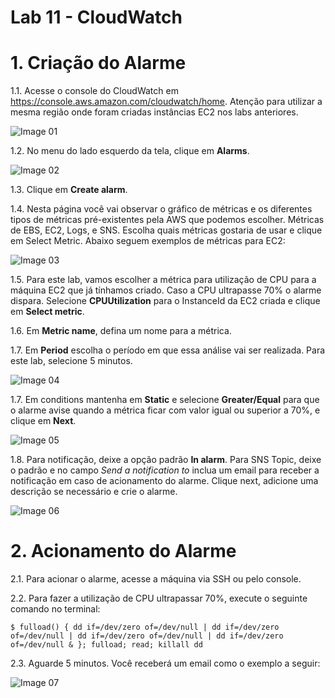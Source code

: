 # Lab 11 - CloudWatch


# 1. Criação do Alarme

1.1. Acesse o console do CloudWatch em https://console.aws.amazon.com/cloudwatch/home. Atenção para utilizar a mesma região onde foram criadas instâncias EC2 nos labs anteriores.

![Image 01](https://d2yblsmsldwfto.cloudfront.net/lab11/lab-11-cloudwatch-01.png)


1.2. No menu do lado esquerdo da tela, clique em **Alarms**.

![Image 02](https://d2yblsmsldwfto.cloudfront.net/lab11/lab-11-cloudwatch-02.png)

1.3. Clique em **Create alarm**.

1.4. Nesta página você vai observar o gráfico de métricas e os diferentes tipos de métricas pré-existentes pela AWS que podemos escolher. Métricas de EBS, EC2, Logs, e SNS. Escolha quais métricas gostaria de usar e clique em Select Metric. Abaixo seguem exemplos de métricas para EC2:

![Image 03](https://d2yblsmsldwfto.cloudfront.net/lab11/lab-11-cloudwatch-03.png)


1.5. Para este lab, vamos escolher a métrica para utilização de CPU para a máquina EC2 que já tínhamos criado. Caso a CPU ultrapasse 70% o alarme dispara. Selecione **CPUUtilization** para o InstanceId da EC2 criada e clique em **Select metric**.


1.6. Em **Metric name**, defina um nome para a métrica.

1.7. Em **Period** escolha o período em que essa análise vai ser realizada. Para este lab, selecione 5 minutos.

![Image 04](https://d2yblsmsldwfto.cloudfront.net/lab11/lab-11-cloudwatch-04.png)


1.7. Em conditions mantenha em **Static** e selecione **Greater/Equal** para que o alarme avise quando a métrica ficar com valor igual ou superior a 70%, e clique em **Next**.

![Image 05](https://d2yblsmsldwfto.cloudfront.net/lab11/lab-11-cloudwatch-05.png)


1.8. Para notificação, deixe a opção padrão **In alarm**. Para SNS Topic, deixe o padrão e no campo *Send a notification to* inclua um email para receber a notificação em caso de acionamento do alarme. Clique next, adicione uma descrição se necessário e crie o alarme.

![Image 06](https://d2yblsmsldwfto.cloudfront.net/lab11/lab-11-cloudwatch-06.png)


# 2. Acionamento do Alarme

2.1. Para acionar o alarme, acesse a máquina via SSH ou pelo console.

2.2. Para fazer a utilização de CPU ultrapassar 70%, execute o seguinte comando no terminal:

```
$ fulload() { dd if=/dev/zero of=/dev/null | dd if=/dev/zero of=/dev/null | dd if=/dev/zero of=/dev/null | dd if=/dev/zero of=/dev/null & }; fulload; read; killall dd
```

2.3. Aguarde 5 minutos. Você receberá um email como o exemplo a seguir:

![Image 07](https://d2yblsmsldwfto.cloudfront.net/lab11/lab-11-cloudwatch-07.png)